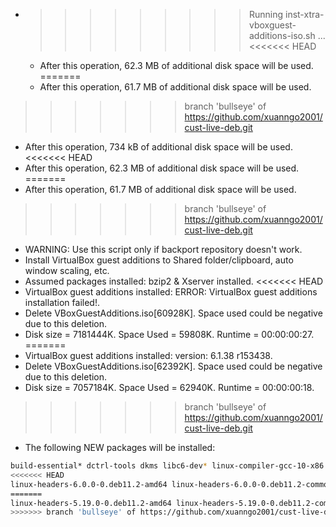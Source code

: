 * >>>>>>>>> Running inst-xtra-vboxguest-additions-iso.sh ...
<<<<<<< HEAD
  * After this operation, 62.3 MB of additional disk space will be used.
=======
  * After this operation, 61.7 MB of additional disk space will be used.
>>>>>>> branch 'bullseye' of https://github.com/xuanngo2001/cust-live-deb.git
  * After this operation, 734 kB of additional disk space will be used.
<<<<<<< HEAD
  * After this operation, 62.3 MB of additional disk space will be used.
=======
  * After this operation, 61.7 MB of additional disk space will be used.
>>>>>>> branch 'bullseye' of https://github.com/xuanngo2001/cust-live-deb.git
  * WARNING: Use this script only if backport repository doesn't work.
  * Install VirtualBox guest additions to Shared folder/clipboard, auto window scaling, etc.
  * Assumed packages installed: bzip2 & Xserver installed.
<<<<<<< HEAD
  * VirtualBox guest additions installed: ERROR: VirtualBox guest additions installation failed!.
  * Delete VBoxGuestAdditions.iso[60928K]. Space used could be negative due to this deletion.
  * Disk size = 7181444K. Space Used = 59808K. Runtime = 00:00:00:27.
=======
  * VirtualBox guest additions installed: version: 6.1.38 r153438.
  * Delete VBoxGuestAdditions.iso[62392K]. Space used could be negative due to this deletion.
  * Disk size = 7057184K. Space Used = 62940K. Runtime = 00:00:00:18.
>>>>>>> branch 'bullseye' of https://github.com/xuanngo2001/cust-live-deb.git
  * The following NEW packages will be installed:
  ```bash
build-essential* dctrl-tools dkms libc6-dev* linux-compiler-gcc-10-x86
<<<<<<< HEAD
linux-headers-6.0.0-0.deb11.2-amd64 linux-headers-6.0.0-0.deb11.2-common linux-headers-amd64 linux-kbuild-6.0
=======
linux-headers-5.19.0-0.deb11.2-amd64 linux-headers-5.19.0-0.deb11.2-common linux-headers-amd64 linux-kbuild-5.19
>>>>>>> branch 'bullseye' of https://github.com/xuanngo2001/cust-live-deb.git
  ```
